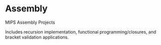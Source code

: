 # Assembly
MIPS Assembly Projects

Includes recursion implementation, functional programming/closures, and bracket validation applications.
